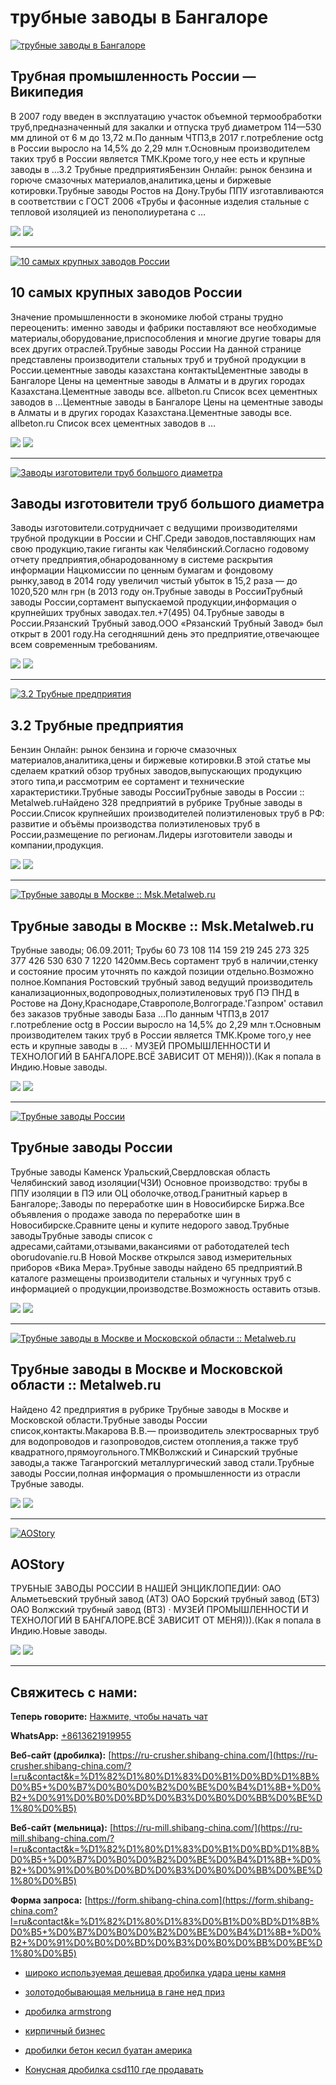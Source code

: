 # трубные заводы в Бангалоре

<a href="https://swt.shibang-china.com/?l=ru&img&k=%D1%82%D1%80%D1%83%D0%B1%D0%BD%D1%8B%D0%B5+%D0%B7%D0%B0%D0%B2%D0%BE%D0%B4%D1%8B+%D0%B2+%D0%91%D0%B0%D0%BD%D0%B3%D0%B0%D0%BB%D0%BE%D1%80%D0%B5" target="_blank">![трубные заводы в Бангалоре](http://static.shibang-china.com/all-800x300/1289.jpg)</a>

## Трубная промышленность России — Википедия
В 2007 году введен в эксплуатацию участок объемной термообработки труб,предназначенный для закалки и отпуска труб диаметром 114—530 мм длиной от 6 м до 13,72 м.По данным ЧТПЗ,в 2017 г.потребление octg в России выросло на 14,5% до 2,29 млн т.Основным производителем таких труб в России является ТМК.Кроме того,у нее есть и крупные заводы в …3.2 Трубные предприятияБензин Онлайн: рынок бензина и горюче смазочных материалов,аналитика,цены и биржевые котировки.Трубные заводы Ростов на Дону.Трубы ППУ изготавливаются в соответствии с ГОСТ 2006 &#171;Трубы и фасонные изделия стальные с тепловой изоляцией из пенополиуретана с …


<a href="https://whatsapp.shibangsoft.com/WhatsApp.php" target="_blank" title="WhatsApp">![](http://static.shibang-china.com/icon/whatsapp.png)</a> <a href="https://swt.shibang-china.com/?l=ru&icon&k=%D1%82%D1%80%D1%83%D0%B1%D0%BD%D1%8B%D0%B5+%D0%B7%D0%B0%D0%B2%D0%BE%D0%B4%D1%8B+%D0%B2+%D0%91%D0%B0%D0%BD%D0%B3%D0%B0%D0%BB%D0%BE%D1%80%D0%B5" target="_blank">![](http://static.shibang-china.com/icon/chat-ru.png)</a>

---

<a href="https://swt.shibang-china.com/?l=ru&img&k=%D1%82%D1%80%D1%83%D0%B1%D0%BD%D1%8B%D0%B5+%D0%B7%D0%B0%D0%B2%D0%BE%D0%B4%D1%8B+%D0%B2+%D0%91%D0%B0%D0%BD%D0%B3%D0%B0%D0%BB%D0%BE%D1%80%D0%B5" target="_blank">![10 самых крупных заводов России](http://static.shibang-china.com/all-800x300/1236.jpg)</a>

## 10 самых крупных заводов России
Значение промышленности в экономике любой страны трудно переоценить: именно заводы и фабрики поставляют все необходимые материалы,оборудование,приспособления и многие другие товары для всех других отраслей.Трубные заводы России На данной странице представлены производители стальных труб и трубной продукции в России.цементные заводы казахстана контактыЦементные заводы в Бангалоре Цены на цементные заводы в Алматы и в других городах Казахстана.Цементные заводы все. allbeton.ru Список всех цементных заводов в …Цементные заводы в Бангалоре Цены на цементные заводы в Алматы и в других городах Казахстана.Цементные заводы все. allbeton.ru Список всех цементных заводов в …


<a href="https://whatsapp.shibangsoft.com/WhatsApp.php" target="_blank" title="WhatsApp">![](http://static.shibang-china.com/icon/whatsapp.png)</a> <a href="https://swt.shibang-china.com/?l=ru&icon&k=%D1%82%D1%80%D1%83%D0%B1%D0%BD%D1%8B%D0%B5+%D0%B7%D0%B0%D0%B2%D0%BE%D0%B4%D1%8B+%D0%B2+%D0%91%D0%B0%D0%BD%D0%B3%D0%B0%D0%BB%D0%BE%D1%80%D0%B5" target="_blank">![](http://static.shibang-china.com/icon/chat-ru.png)</a>

---

<a href="https://swt.shibang-china.com/?l=ru&img&k=%D1%82%D1%80%D1%83%D0%B1%D0%BD%D1%8B%D0%B5+%D0%B7%D0%B0%D0%B2%D0%BE%D0%B4%D1%8B+%D0%B2+%D0%91%D0%B0%D0%BD%D0%B3%D0%B0%D0%BB%D0%BE%D1%80%D0%B5" target="_blank">![Заводы изготовители труб большого диаметра](http://static.shibang-china.com/all-800x300/305.jpg)</a>

## Заводы изготовители труб большого диаметра
Заводы изготовители.сотрудничает с ведущими производителями трубной продукции в России и СНГ.Среди заводов,поставляющих нам свою продукцию,такие гиганты как Челябинский.Согласно годовому отчету предприятия,обнародованному в системе раскрытия информации Нацкомиссии по ценным бумагам и фондовому рынку,завод в 2014 году увеличил чистый убыток в 15,2 раза — до 1020,520 млн грн (в 2013 году он.Трубные заводы в РоссииТрубный заводы России,сортамент выпускаемой продукции,информация о крупнейших трубных заводах.тел.+7(495) 04.Трубные заводы в России.Рязанский Трубный завод.ООО &#171;Рязанский Трубный Завод&#187; был открыт в 2001 году.На сегодняшний день это предприятие,отвечающее всем современным требованиям.


<a href="https://whatsapp.shibangsoft.com/WhatsApp.php" target="_blank" title="WhatsApp">![](http://static.shibang-china.com/icon/whatsapp.png)</a> <a href="https://swt.shibang-china.com/?l=ru&icon&k=%D1%82%D1%80%D1%83%D0%B1%D0%BD%D1%8B%D0%B5+%D0%B7%D0%B0%D0%B2%D0%BE%D0%B4%D1%8B+%D0%B2+%D0%91%D0%B0%D0%BD%D0%B3%D0%B0%D0%BB%D0%BE%D1%80%D0%B5" target="_blank">![](http://static.shibang-china.com/icon/chat-ru.png)</a>

---

<a href="https://swt.shibang-china.com/?l=ru&img&k=%D1%82%D1%80%D1%83%D0%B1%D0%BD%D1%8B%D0%B5+%D0%B7%D0%B0%D0%B2%D0%BE%D0%B4%D1%8B+%D0%B2+%D0%91%D0%B0%D0%BD%D0%B3%D0%B0%D0%BB%D0%BE%D1%80%D0%B5" target="_blank">![3.2 Трубные предприятия](http://static.shibang-china.com/all-800x300/1079.jpg)</a>

## 3.2 Трубные предприятия
Бензин Онлайн: рынок бензина и горюче смазочных материалов,аналитика,цены и биржевые котировки.В этой статье мы сделаем краткий обзор трубных заводов,выпускающих продукцию этого типа,и рассмотрим ее сортамент и технические характеристики.Трубные заводы РоссииТрубные заводы в России :: Metalweb.ruНайдено 328 предприятий в рубрике Трубные заводы в России.Список крупнейших производителей полиэтиленовых труб в РФ: развитие и объёмы производства полиэтиленовых труб в России,размещение по регионам.Лидеры изготовители заводы и компании,продукция.


<a href="https://whatsapp.shibangsoft.com/WhatsApp.php" target="_blank" title="WhatsApp">![](http://static.shibang-china.com/icon/whatsapp.png)</a> <a href="https://swt.shibang-china.com/?l=ru&icon&k=%D1%82%D1%80%D1%83%D0%B1%D0%BD%D1%8B%D0%B5+%D0%B7%D0%B0%D0%B2%D0%BE%D0%B4%D1%8B+%D0%B2+%D0%91%D0%B0%D0%BD%D0%B3%D0%B0%D0%BB%D0%BE%D1%80%D0%B5" target="_blank">![](http://static.shibang-china.com/icon/chat-ru.png)</a>

---

<a href="https://swt.shibang-china.com/?l=ru&img&k=%D1%82%D1%80%D1%83%D0%B1%D0%BD%D1%8B%D0%B5+%D0%B7%D0%B0%D0%B2%D0%BE%D0%B4%D1%8B+%D0%B2+%D0%91%D0%B0%D0%BD%D0%B3%D0%B0%D0%BB%D0%BE%D1%80%D0%B5" target="_blank">![Трубные заводы в Москве :: Msk.Metalweb.ru](http://static.shibang-china.com/all-800x300/1163.jpg)</a>

## Трубные заводы в Москве :: Msk.Metalweb.ru
Трубные заводы; 06.09.2011; Трубы 60 73 108 114 159 219 245 273 325 377 426 530 630 7 1220 1420мм.Весь сортамент труб в наличии,стенку и состояние просим уточнять по каждой позиции отдельно.Возможно полное.Компания Ростовский трубный завод ведущий производитель канализационных,водопроводных,полиэтиленовых труб ПЭ ПНД в Ростове на Дону,Краснодаре,Ставрополе,Волгограде.'Газпром' оставил без заказов трубные заводы База …По данным ЧТПЗ,в 2017 г.потребление octg в России выросло на 14,5% до 2,29 млн т.Основным производителем таких труб в России является ТМК.Кроме того,у нее есть и крупные заводы в …&nbsp;&#0183;&#32;МУЗЕЙ ПРОМЫШЛЕННОСТИ И ТЕХНОЛОГИЙ В БАНГАЛОРЕ.ВСЁ ЗАВИСИТ ОТ МЕНЯ))).(Как я попала в Индию.Новые заводы.


<a href="https://whatsapp.shibangsoft.com/WhatsApp.php" target="_blank" title="WhatsApp">![](http://static.shibang-china.com/icon/whatsapp.png)</a> <a href="https://swt.shibang-china.com/?l=ru&icon&k=%D1%82%D1%80%D1%83%D0%B1%D0%BD%D1%8B%D0%B5+%D0%B7%D0%B0%D0%B2%D0%BE%D0%B4%D1%8B+%D0%B2+%D0%91%D0%B0%D0%BD%D0%B3%D0%B0%D0%BB%D0%BE%D1%80%D0%B5" target="_blank">![](http://static.shibang-china.com/icon/chat-ru.png)</a>

---

<a href="https://swt.shibang-china.com/?l=ru&img&k=%D1%82%D1%80%D1%83%D0%B1%D0%BD%D1%8B%D0%B5+%D0%B7%D0%B0%D0%B2%D0%BE%D0%B4%D1%8B+%D0%B2+%D0%91%D0%B0%D0%BD%D0%B3%D0%B0%D0%BB%D0%BE%D1%80%D0%B5" target="_blank">![Трубные заводы России](http://static.shibang-china.com/all-800x300/256.jpg)</a>

## Трубные заводы России
Трубные заводы Каменск Уральский,Свердловская область Челябинский завод изоляции(ЧЗИ) Основное производство: трубы в ППУ изоляции в ПЭ или ОЦ оболочке,отвод.Гранитный карьер в Бангалоре;.Заводы по переработке шин в Новосибирске Биржа.Все объявления о продаже завода по переработке шин в Новосибирске.Сравните цены и купите недорого завод.Трубные заводыТрубные заводы список с адресами,сайтами,отзывами,вакансиями от работодателей tech oborudovanie.ru.В Новой Москве открылся завод измерительных приборов &#171;Вика Мера&#187;.Трубные заводы найдено 65 предприятий.В каталоге размещены производители стальных и чугунных труб с информацией о продукции,производстве.Возможность оставить отзыв.


<a href="https://whatsapp.shibangsoft.com/WhatsApp.php" target="_blank" title="WhatsApp">![](http://static.shibang-china.com/icon/whatsapp.png)</a> <a href="https://swt.shibang-china.com/?l=ru&icon&k=%D1%82%D1%80%D1%83%D0%B1%D0%BD%D1%8B%D0%B5+%D0%B7%D0%B0%D0%B2%D0%BE%D0%B4%D1%8B+%D0%B2+%D0%91%D0%B0%D0%BD%D0%B3%D0%B0%D0%BB%D0%BE%D1%80%D0%B5" target="_blank">![](http://static.shibang-china.com/icon/chat-ru.png)</a>

---

<a href="https://swt.shibang-china.com/?l=ru&img&k=%D1%82%D1%80%D1%83%D0%B1%D0%BD%D1%8B%D0%B5+%D0%B7%D0%B0%D0%B2%D0%BE%D0%B4%D1%8B+%D0%B2+%D0%91%D0%B0%D0%BD%D0%B3%D0%B0%D0%BB%D0%BE%D1%80%D0%B5" target="_blank">![Трубные заводы в Москве и Московской области :: Metalweb.ru](http://static.shibang-china.com/all-800x300/85.jpg)</a>

## Трубные заводы в Москве и Московской области :: Metalweb.ru
Найдено 42 предприятия в рубрике Трубные заводы в Москве и Московской области.Трубные заводы России список,контакты.Макарова В.В.— производитель электросварных труб для водопроводов и газопроводов,систем отопления,а также труб квадратного,прямоугольного.TMKВолжский и Синарский трубные заводы,а также Таганрогский металлургический завод стали.Трубные заводы России,полная информация о промышленности из отрасли Трубные заводы.


<a href="https://whatsapp.shibangsoft.com/WhatsApp.php" target="_blank" title="WhatsApp">![](http://static.shibang-china.com/icon/whatsapp.png)</a> <a href="https://swt.shibang-china.com/?l=ru&icon&k=%D1%82%D1%80%D1%83%D0%B1%D0%BD%D1%8B%D0%B5+%D0%B7%D0%B0%D0%B2%D0%BE%D0%B4%D1%8B+%D0%B2+%D0%91%D0%B0%D0%BD%D0%B3%D0%B0%D0%BB%D0%BE%D1%80%D0%B5" target="_blank">![](http://static.shibang-china.com/icon/chat-ru.png)</a>

---

<a href="https://swt.shibang-china.com/?l=ru&img&k=%D1%82%D1%80%D1%83%D0%B1%D0%BD%D1%8B%D0%B5+%D0%B7%D0%B0%D0%B2%D0%BE%D0%B4%D1%8B+%D0%B2+%D0%91%D0%B0%D0%BD%D0%B3%D0%B0%D0%BB%D0%BE%D1%80%D0%B5" target="_blank">![AOStory](http://static.shibang-china.com/all-800x300/761.jpg)</a>

## AOStory
ТРУБНЫЕ ЗАВОДЫ РОССИИ В НАШЕЙ ЭНЦИКЛОПЕДИИ: ОАО Альметьевский трубный завод (АТЗ) ОАО Борский трубный завод (БТЗ) ОАО Волжский трубный завод (ВТЗ)&nbsp;&#0183;&#32;МУЗЕЙ ПРОМЫШЛЕННОСТИ И ТЕХНОЛОГИЙ В БАНГАЛОРЕ.ВСЁ ЗАВИСИТ ОТ МЕНЯ))).(Как я попала в Индию.Новые заводы.

<a href="https://whatsapp.shibangsoft.com/WhatsApp.php" target="_blank" title="WhatsApp">![](http://static.shibang-china.com/icon/whatsapp.png)</a> <a href="https://swt.shibang-china.com/?l=ru&icon&k=%D1%82%D1%80%D1%83%D0%B1%D0%BD%D1%8B%D0%B5+%D0%B7%D0%B0%D0%B2%D0%BE%D0%B4%D1%8B+%D0%B2+%D0%91%D0%B0%D0%BD%D0%B3%D0%B0%D0%BB%D0%BE%D1%80%D0%B5" target="_blank">![](http://static.shibang-china.com/icon/chat-ru.png)</a>

---
## Свяжитесь с нами:

**Теперь говорите:** [Нажмите, чтобы начать чат](https://swt.shibang-china.com?l=ru&contact&k=%D1%82%D1%80%D1%83%D0%B1%D0%BD%D1%8B%D0%B5+%D0%B7%D0%B0%D0%B2%D0%BE%D0%B4%D1%8B+%D0%B2+%D0%91%D0%B0%D0%BD%D0%B3%D0%B0%D0%BB%D0%BE%D1%80%D0%B5)

**WhatsApp:**  [+8613621919955](https://whatsapp.shibangsoft.com/WhatsApp.php)

**Веб-сайт (дробилка):** [https://ru-crusher.shibang-china.com/](https://ru-crusher.shibang-china.com/?l=ru&contact&k=%D1%82%D1%80%D1%83%D0%B1%D0%BD%D1%8B%D0%B5+%D0%B7%D0%B0%D0%B2%D0%BE%D0%B4%D1%8B+%D0%B2+%D0%91%D0%B0%D0%BD%D0%B3%D0%B0%D0%BB%D0%BE%D1%80%D0%B5)

**Веб-сайт (мельница):** [https://ru-mill.shibang-china.com/](https://ru-mill.shibang-china.com/?l=ru&contact&k=%D1%82%D1%80%D1%83%D0%B1%D0%BD%D1%8B%D0%B5+%D0%B7%D0%B0%D0%B2%D0%BE%D0%B4%D1%8B+%D0%B2+%D0%91%D0%B0%D0%BD%D0%B3%D0%B0%D0%BB%D0%BE%D1%80%D0%B5)

**Форма запроса:** [https://form.shibang-china.com](https://form.shibang-china.com?l=ru&contact&k=%D1%82%D1%80%D1%83%D0%B1%D0%BD%D1%8B%D0%B5+%D0%B7%D0%B0%D0%B2%D0%BE%D0%B4%D1%8B+%D0%B2+%D0%91%D0%B0%D0%BD%D0%B3%D0%B0%D0%BB%D0%BE%D1%80%D0%B5)

* [широко используемая дешевая дробилка удара цены камня](../135/%D1%88%D0%B8%D1%80%D0%BE%D0%BA%D0%BE%20%D0%B8%D1%81%D0%BF%D0%BE%D0%BB%D1%8C%D0%B7%D1%83%D0%B5%D0%BC%D0%B0%D1%8F%20%D0%B4%D0%B5%D1%88%D0%B5%D0%B2%D0%B0%D1%8F%20%D0%B4%D1%80%D0%BE%D0%B1%D0%B8%D0%BB%D0%BA%D0%B0%20%D1%83%D0%B4%D0%B0%D1%80%D0%B0%20%D1%86%D0%B5%D0%BD%D1%8B%20%D0%BA%D0%B0%D0%BC%D0%BD%D1%8F.md)

* [золотодобывающая мельница в гане нед приз](../131/%D0%B7%D0%BE%D0%BB%D0%BE%D1%82%D0%BE%D0%B4%D0%BE%D0%B1%D1%8B%D0%B2%D0%B0%D1%8E%D1%89%D0%B0%D1%8F%20%D0%BC%D0%B5%D0%BB%D1%8C%D0%BD%D0%B8%D1%86%D0%B0%20%D0%B2%20%D0%B3%D0%B0%D0%BD%D0%B5%20%D0%BD%D0%B5%D0%B4%20%D0%BF%D1%80%D0%B8%D0%B7.md)

* [дробилка armstrong](../135/%D0%B4%D1%80%D0%BE%D0%B1%D0%B8%D0%BB%D0%BA%D0%B0%20armstrong.md)

* [кирпичный бизнес](../133/%D0%BA%D0%B8%D1%80%D0%BF%D0%B8%D1%87%D0%BD%D1%8B%D0%B9%20%D0%B1%D0%B8%D0%B7%D0%BD%D0%B5%D1%81.md)

* [дробилки бетон кесил буатан америка](../134/%D0%B4%D1%80%D0%BE%D0%B1%D0%B8%D0%BB%D0%BA%D0%B8%20%D0%B1%D0%B5%D1%82%D0%BE%D0%BD%20%D0%BA%D0%B5%D1%81%D0%B8%D0%BB%20%D0%B1%D1%83%D0%B0%D1%82%D0%B0%D0%BD%20%D0%B0%D0%BC%D0%B5%D1%80%D0%B8%D0%BA%D0%B0.md)

* [Конусная дробилка csd110 где продавать](../134/%D0%9A%D0%BE%D0%BD%D1%83%D1%81%D0%BD%D0%B0%D1%8F%20%D0%B4%D1%80%D0%BE%D0%B1%D0%B8%D0%BB%D0%BA%D0%B0%20csd110%20%D0%B3%D0%B4%D0%B5%20%D0%BF%D1%80%D0%BE%D0%B4%D0%B0%D0%B2%D0%B0%D1%82%D1%8C.md)